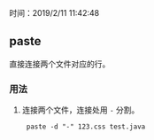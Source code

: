 时间：2019/2/11 11:42:48   

## paste  

直接连接两个文件对应的行。 

### 用法  

1. 连接两个文件，连接处用 `-` 分割。 

		paste -d "-" 123.css test.java